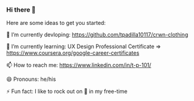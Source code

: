 ### Hi there 👋

Here are some ideas to get you started:

🔭 I’m currently devloping: https://github.com/tpadilla10117/crwn-clothing

🌱 I’m currently learning: UX Design Professional Certificate => https://www.coursera.org/google-career-certificates

📫 How to reach me: https://www.linkedin.com/in/t-p-101/

😄 Pronouns: he/his

⚡ Fun fact: I like to rock out on 🎸 in my free-time

